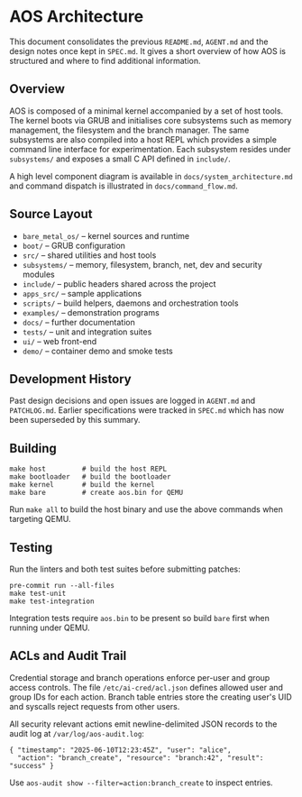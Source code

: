 # AOS Architecture

This document consolidates the previous `README.md`, `AGENT.md` and the design notes once kept in `SPEC.md`.
It gives a short overview of how AOS is structured and where to find additional information.

## Overview

AOS is composed of a minimal kernel accompanied by a set of host tools. The kernel boots via GRUB and
initialises core subsystems such as memory management, the filesystem and the branch manager. The same
subsystems are also compiled into a host REPL which provides a simple command line interface for
experimentation. Each subsystem resides under `subsystems/` and exposes a small C API defined in
`include/`.

A high level component diagram is available in `docs/system_architecture.md` and command dispatch is
illustrated in `docs/command_flow.md`.

## Source Layout

- `bare_metal_os/` – kernel sources and runtime
- `boot/` – GRUB configuration
- `src/` – shared utilities and host tools
- `subsystems/` – memory, filesystem, branch, net, dev and security modules
- `include/` – public headers shared across the project
- `apps_src/` – sample applications
- `scripts/` – build helpers, daemons and orchestration tools
- `examples/` – demonstration programs
- `docs/` – further documentation
- `tests/` – unit and integration suites
- `ui/` – web front-end
- `demo/` – container demo and smoke tests

## Development History

Past design decisions and open issues are logged in `AGENT.md` and `PATCHLOG.md`. Earlier specifications
were tracked in `SPEC.md` which has now been superseded by this summary.

## Building

```
make host         # build the host REPL
make bootloader   # build the bootloader
make kernel       # build the kernel
make bare         # create aos.bin for QEMU
```

Run `make all` to build the host binary and use the above commands when targeting QEMU.

## Testing

Run the linters and both test suites before submitting patches:

```
pre-commit run --all-files
make test-unit
make test-integration
```

Integration tests require `aos.bin` to be present so build `bare` first when running under QEMU.

## ACLs and Audit Trail

Credential storage and branch operations enforce per-user and group access controls.
The file `/etc/ai-cred/acl.json` defines allowed user and group IDs for each
action. Branch table entries store the creating user's UID and syscalls reject
requests from other users.

All security relevant actions emit newline-delimited JSON records to the audit
log at `/var/log/aos-audit.log`:

```
{ "timestamp": "2025-06-10T12:23:45Z", "user": "alice",
  "action": "branch_create", "resource": "branch:42", "result": "success" }
```

Use `aos-audit show --filter=action:branch_create` to inspect entries.
